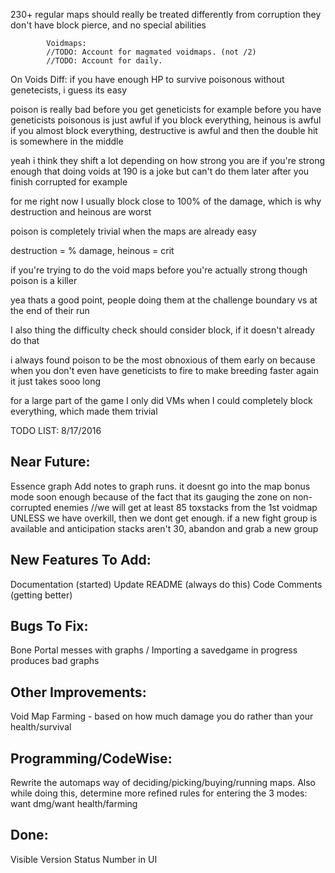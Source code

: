 230+ regular maps should really be treated differently from corruption
they don't have block pierce, and no special abilities

            Voidmaps:
            //TODO: Account for magmated voidmaps. (not /2)
            //TODO: Account for daily.
On Voids Diff:
if you have enough HP to survive poisonous without genetecists, i guess its easy

poison is really bad before you get geneticists for example
before you have geneticists poisonous is just awful
if you block everything, heinous is awful
if you almost block everything, destructive is awful
and then the double hit is somewhere in the middle

yeah i think they shift a lot depending on how strong you are
if you're strong enough that doing voids at 190 is a joke but can't do them later after you finish corrupted for example

for me right now I usually block close to 100% of the damage, which is why destruction and heinous are worst

poison is completely trivial when the maps are already easy

destruction = % damage, heinous = crit

if you're trying to do the void maps before you're actually strong though poison is a killer

yea thats a good point, people doing them at the challenge boundary vs at the end of their run

I also thing the difficulty check should consider block, if it doesn't already do that

i always found poison to be the most obnoxious of them early on because when you don't even have geneticists to fire to make breeding faster again it just takes sooo long

for a large part of the game I only did VMs when I could completely block everything, which made them trivial            


TODO LIST: 8/17/2016

Near Future:
------------
Essence graph
Add notes to graph runs.
 it doesnt go into the map bonus mode soon enough because of the fact that its gauging the zone on non-corrupted enemies
  //we will get at least 85 toxstacks from the 1st voidmap UNLESS we have overkill, then we dont get enough.
if a new fight group is available and anticipation stacks aren't 30, abandon and grab a new group

  
New Features To Add:
----------------
Documentation (started)
Update README (always do this)
Code Comments (getting better)


Bugs To Fix:
----------------

Bone Portal messes with graphs / Importing a savedgame in progress produces bad graphs


Other Improvements:
----------------
Void Map Farming
    - based on how much damage you do rather than your health/survival

Programming/CodeWise:
----------------------
Rewrite the automaps way of deciding/picking/buying/running maps.
Also while doing this, determine more refined rules for entering the 3 modes: want dmg/want health/farming


Done:
------
Visible Version Status Number in UI